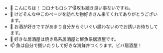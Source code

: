 
- 👋 こんにちは！ コロナもロシア侵攻も続き良い事ないですね。
- 👀 けどそんな中このページを訪れた物好きさん来てくれてありがとうございます。
- 🌱 お酒が好きですがあまり自分からぐいぐい誘わないのでお誘いお待ちしてます。
- 💞️ 好きな居酒屋は焼き鳥系居酒屋と鮮魚系居酒屋です。
- 📫 魚は自分で捌いたりして好きな海鮮丼つくります。ビバ居酒屋！
